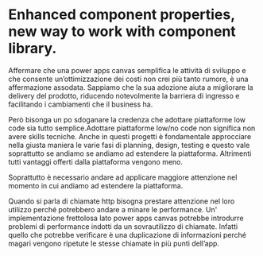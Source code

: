 # Enhanced component properties, new way to work with component library.

Affermare che una power apps canvas semplifica le attività di sviluppo e che consente un’ottimizzazione dei costi non crei più tanto rumore, è una affermazione assodata.
Sappiamo che la sua adozione aiuta a migliorare la delivery del prodotto, riducendo notevolmente la barriera di ingresso e facilitando i cambiamenti che il business ha.

Però bisonga un po sdoganare la credenza che adottare piattaforme low code sia tutto semplice.Adottare piattaforme low/no code non significa non avere skills tecniche.
Anche in questi progetti è fondamentale approcciare nella giusta maniera le varie fasi di planning, design, testing e questo vale soprattutto se andiamo se andiamo ad estendere la piattaforma. Altrimenti tutti vantaggi offerti dalla piattaforma vengono meno.

Soprattutto è necessario andare ad applicare maggiore attenzione nel momento in cui andiamo ad estendere la piattaforma.

Quando si parla di chiamate http bisogna prestare attenzione nel loro utilizzo perché potrebbero andare a minare le performance. Un' implementazione frettolosa lato power apps canvas potrebbe introdurre problemi di performance indotti da un sovrautilizzo di chiamate.
Infatti quello che potrebbe verificare è una duplicazione di informazioni perché magari vengono ripetute le stesse chiamate in più punti dell’app.
